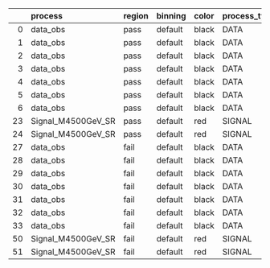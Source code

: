 |    | process            | region   | binning   | color   | process_type   |   scale | variation   | source_filename                                             | source_histname    | alias              | title           |   combine_idx |     lnN |   shapes | syst_type   | direction   | variation_alias   |
|---:|:-------------------|:---------|:----------|:--------|:---------------|--------:|:------------|:------------------------------------------------------------|:-------------------|:-------------------|:----------------|--------------:|--------:|---------:|:------------|:------------|:------------------|
|  0 | data_obs           | pass     | default   | black   | DATA           |       1 | RNN         | ./histograms_for_2DAlphabet_v4/EaDM_Cosmics_Data_SR.root    | hpass_RNNsyst_up   | Cosmics_Data_SR    | Cosmics_Data_SR |           nan | nan     |        1 | shapes      | Up          | RNNsyst           |
|  1 | data_obs           | pass     | default   | black   | DATA           |       1 | RNN         | ./histograms_for_2DAlphabet_v4/EaDM_Cosmics_Data_SR.root    | hpass_RNNsyst_down | Cosmics_Data_SR    | Cosmics_Data_SR |           nan | nan     |        1 | shapes      | Down        | RNNsyst           |
|  2 | data_obs           | pass     | default   | black   | DATA           |       1 | pT          | ./histograms_for_2DAlphabet_v4/EaDM_Cosmics_Data_SR.root    | hpass_pTsyst_up    | Cosmics_Data_SR    | Cosmics_Data_SR |           nan | nan     |        1 | shapes      | Up          | pTsyst            |
|  3 | data_obs           | pass     | default   | black   | DATA           |       1 | pT          | ./histograms_for_2DAlphabet_v4/EaDM_Cosmics_Data_SR.root    | hpass_pTsyst_down  | Cosmics_Data_SR    | Cosmics_Data_SR |           nan | nan     |        1 | shapes      | Down        | pTsyst            |
|  4 | data_obs           | pass     | default   | black   | DATA           |       1 | t0          | ./histograms_for_2DAlphabet_v4/EaDM_Cosmics_Data_SR.root    | hpass_t0syst_up    | Cosmics_Data_SR    | Cosmics_Data_SR |           nan | nan     |        1 | shapes      | Up          | t0syst            |
|  5 | data_obs           | pass     | default   | black   | DATA           |       1 | t0          | ./histograms_for_2DAlphabet_v4/EaDM_Cosmics_Data_SR.root    | hpass_t0syst_down  | Cosmics_Data_SR    | Cosmics_Data_SR |           nan | nan     |        1 | shapes      | Down        | t0syst            |
|  6 | data_obs           | pass     | default   | black   | DATA           |       1 | nominal     | ./histograms_for_2DAlphabet_v4/EaDM_Cosmics_Data_SR.root    | hpass              | Cosmics_Data_SR    | Cosmics_Data_SR |           nan | nan     |      nan | nan         | nan         | nan               |
| 23 | Signal_M4500GeV_SR | pass     | default   | red     | SIGNAL         |       1 | lumi        | ./histograms_for_2DAlphabet_v4/EaDM_Signal_M4500GeV_SR.root | hpass              | Signal_M4500GeV_SR | DM signal       |           nan |   1.001 |      nan | lnN         | nan         | nan               |
| 24 | Signal_M4500GeV_SR | pass     | default   | red     | SIGNAL         |       1 | nominal     | ./histograms_for_2DAlphabet_v4/EaDM_Signal_M4500GeV_SR.root | hpass              | Signal_M4500GeV_SR | DM signal       |           nan | nan     |      nan | nan         | nan         | nan               |
| 27 | data_obs           | fail     | default   | black   | DATA           |       1 | RNN         | ./histograms_for_2DAlphabet_v4/EaDM_Cosmics_Data_SR.root    | hfail_RNNsyst_up   | Cosmics_Data_SR    | Cosmics_Data_SR |           nan | nan     |        1 | shapes      | Up          | RNNsyst           |
| 28 | data_obs           | fail     | default   | black   | DATA           |       1 | RNN         | ./histograms_for_2DAlphabet_v4/EaDM_Cosmics_Data_SR.root    | hfail_RNNsyst_down | Cosmics_Data_SR    | Cosmics_Data_SR |           nan | nan     |        1 | shapes      | Down        | RNNsyst           |
| 29 | data_obs           | fail     | default   | black   | DATA           |       1 | pT          | ./histograms_for_2DAlphabet_v4/EaDM_Cosmics_Data_SR.root    | hfail_pTsyst_up    | Cosmics_Data_SR    | Cosmics_Data_SR |           nan | nan     |        1 | shapes      | Up          | pTsyst            |
| 30 | data_obs           | fail     | default   | black   | DATA           |       1 | pT          | ./histograms_for_2DAlphabet_v4/EaDM_Cosmics_Data_SR.root    | hfail_pTsyst_down  | Cosmics_Data_SR    | Cosmics_Data_SR |           nan | nan     |        1 | shapes      | Down        | pTsyst            |
| 31 | data_obs           | fail     | default   | black   | DATA           |       1 | t0          | ./histograms_for_2DAlphabet_v4/EaDM_Cosmics_Data_SR.root    | hfail_t0syst_up    | Cosmics_Data_SR    | Cosmics_Data_SR |           nan | nan     |        1 | shapes      | Up          | t0syst            |
| 32 | data_obs           | fail     | default   | black   | DATA           |       1 | t0          | ./histograms_for_2DAlphabet_v4/EaDM_Cosmics_Data_SR.root    | hfail_t0syst_down  | Cosmics_Data_SR    | Cosmics_Data_SR |           nan | nan     |        1 | shapes      | Down        | t0syst            |
| 33 | data_obs           | fail     | default   | black   | DATA           |       1 | nominal     | ./histograms_for_2DAlphabet_v4/EaDM_Cosmics_Data_SR.root    | hfail              | Cosmics_Data_SR    | Cosmics_Data_SR |           nan | nan     |      nan | nan         | nan         | nan               |
| 50 | Signal_M4500GeV_SR | fail     | default   | red     | SIGNAL         |       1 | lumi        | ./histograms_for_2DAlphabet_v4/EaDM_Signal_M4500GeV_SR.root | hfail              | Signal_M4500GeV_SR | DM signal       |           nan |   1.001 |      nan | lnN         | nan         | nan               |
| 51 | Signal_M4500GeV_SR | fail     | default   | red     | SIGNAL         |       1 | nominal     | ./histograms_for_2DAlphabet_v4/EaDM_Signal_M4500GeV_SR.root | hfail              | Signal_M4500GeV_SR | DM signal       |           nan | nan     |      nan | nan         | nan         | nan               |